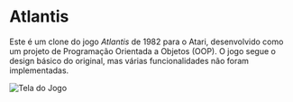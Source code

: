 # Atlantis

Este é um clone do jogo *Atlantis* de 1982 para o Atari, desenvolvido como um projeto de Programação Orientada a Objetos (OOP). O jogo segue o design básico do original, mas várias funcionalidades não foram implementadas.

![Tela do Jogo]([https://github.com/lumab23/Atlantis/blob/main/Atlantis%20game.png])

